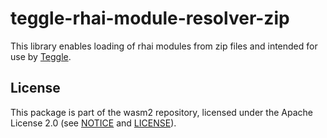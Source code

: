 # teggle-rhai-module-resolver-zip

This library enables loading of rhai modules from zip files
and intended for use by [Teggle](https://teggle.com).

## License

This package is part of the wasm2 repository, licensed under the Apache
License 2.0 (see
[NOTICE](https://github.com/CosmWasm/cosmwasm/blob/master/NOTICE) and
[LICENSE](https://github.com/CosmWasm/cosmwasm/blob/master/LICENSE)).

